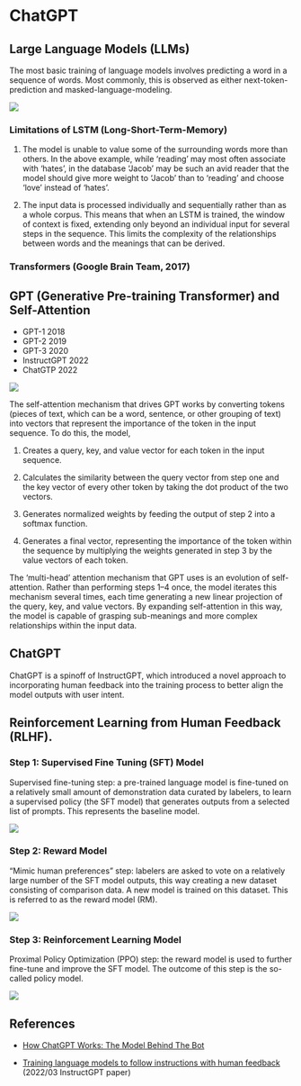 # ChatGPT

## Large Language Models (LLMs)

The most basic training of language models involves predicting a word in a sequence of words. Most commonly, this is observed as either next-token-prediction and masked-language-modeling.

<img src="pic/1_bRAm5gHJKsW1Jq7JOoIV4Q.webp">

### Limitations of LSTM (Long-Short-Term-Memory)

1. The model is unable to value some of the surrounding words more than others. In the above example, while ‘reading’ may most often associate with ‘hates’, in the database ‘Jacob’ may be such an avid reader that the model should give more weight to ‘Jacob’ than to ‘reading’ and choose ‘love’ instead of ‘hates’.

2. The input data is processed individually and sequentially rather than as a whole corpus. This means that when an LSTM is trained, the window of context is fixed, extending only beyond an individual input for several steps in the sequence. This limits the complexity of the relationships between words and the meanings that can be derived.

### Transformers (Google Brain Team, 2017)

## GPT (Generative Pre-training Transformer) and Self-Attention

* GPT-1 2018
* GPT-2 2019
* GPT-3 2020
* InstructGPT 2022
* ChatGTP 2022

<img src="pic/1_ZwsjoypmN27gS3VrOrsbpw.webp">

The self-attention mechanism that drives GPT works by converting tokens (pieces of text, which can be a word, sentence, or other grouping of text) into vectors that represent the importance of the token in the input sequence. To do this, the model,

1. Creates a query, key, and value vector for each token in the input sequence.

2. Calculates the similarity between the query vector from step one and the key vector of every other token by taking the dot product of the two vectors.

3. Generates normalized weights by feeding the output of step 2 into a softmax function.

4. Generates a final vector, representing the importance of the token within the sequence by multiplying the weights generated in step 3 by the value vectors of each token.

The ‘multi-head’ attention mechanism that GPT uses is an evolution of self-attention. Rather than performing steps 1–4 once, the model iterates this mechanism several times, each time generating a new linear projection of the query, key, and value vectors. By expanding self-attention in this way, the model is capable of grasping sub-meanings and more complex relationships within the input data.

## ChatGPT

ChatGPT is a spinoff of InstructGPT, which introduced a novel approach to incorporating human feedback into the training process to better align the model outputs with user intent.

## Reinforcement Learning from Human Feedback (RLHF). 

### Step 1: Supervised Fine Tuning (SFT) Model

Supervised fine-tuning step: a pre-trained language model is fine-tuned on a relatively small amount of demonstration data curated by labelers, to learn a supervised policy (the SFT model) that generates outputs from a selected list of prompts. This represents the baseline model.

<img src="pic/1_TcIrYoaEq5Hr69eJwHDIOQ.webp">

### Step 2: Reward Model

“Mimic human preferences” step: labelers are asked to vote on a relatively large number of the SFT model outputs, this way creating a new dataset consisting of comparison data. A new model is trained on this dataset. This is referred to as the reward model (RM).

<img src="pic/1_s53uQy_v18my8tghg92OQw.webp">

### Step 3: Reinforcement Learning Model

Proximal Policy Optimization (PPO) step: the reward model is used to further fine-tune and improve the SFT model. The outcome of this step is the so-called policy model.

<img src="pic/1_b7iS44WofvHoNsHsGXKjFA.webp">

## References

* [How ChatGPT Works: The Model Behind The Bot](https://towardsdatascience.com/how-chatgpt-works-the-models-behind-the-bot-1ce5fca96286)

* [Training language models to follow instructions with human feedback](https://arxiv.org/pdf/2203.02155.pdf) (2022/03 InstructGPT paper)
